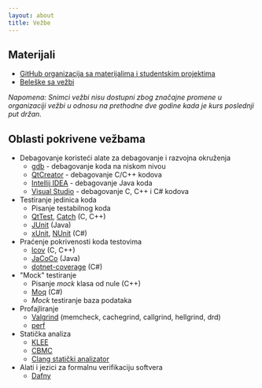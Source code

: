 ```yaml
---
layout: about
title: Vežbe
---
```



## Materijali

- [GitHub organizacija sa materijalima i studentskim projektima](https://github.com/MATF-Software-Verification)
- [Beleške sa vežbi](https://raw.githubusercontent.com/MATF-Software-Verification/VS-materials/main/MATERIALS.pdf)

_Napomena: Snimci vežbi nisu dostupni zbog značajne promene u organizaciji vežbi u odnosu na prethodne dve godine kada je kurs poslednji put držan._

## Oblasti pokrivene vežbama

- Debagovanje koristeći alate za debagovanje i razvojna okruženja
    - [gdb](https://www.sourceware.org/gdb/) - debagovanje koda na niskom nivou
    - [QtCreator](https://doc.qt.io/qtcreator/creator-debugging.html) - debagovanje C/C++ kodova
    - [Intellij IDEA](https://www.jetbrains.com/idea/) - debagovanje Java koda
    - [Visual Studio](https://visualstudio.microsoft.com/) - debagovanje C, C++ i C# kodova
- Testiranje jedinica koda
    - Pisanje testabilnog koda
    - [QtTest](https://doc.qt.io/qt-6/qttest-index.html), [Catch](https://github.com/catchorg/Catch2) (C, C++)
    - [JUnit](https://junit.org) (Java)
    - [xUnit](https://xunit.net/), [NUnit](https://nunit.org/) (C#)
- Praćenje pokrivenosti koda testovima
    - [lcov](https://github.com/linux-test-project/lcov) (C, C++)
    - [JaCoCo](https://www.jacoco.org/jacoco/) (Java)
    - [dotnet-coverage](https://learn.microsoft.com/en-us/dotnet/core/additional-tools/dotnet-coverage) (C#)
- "Mock" testiranje
    - Pisanje *mock* klasa od nule (C++)
    - [Moq](https://github.com/moq) (C#)
    - *Mock* testiranje baza podataka
- Profajliranje
    - [Valgrind](https://valgrind.org/) (memcheck, cachegrind, callgrind, hellgrind, drd)
    - [perf](https://perf.wiki.kernel.org/)
- Statička analiza
    - [KLEE](https://klee.github.io/)
    - [CBMC](https://www.cprover.org/cbmc/)
    - [Clang statički analizator](https://clang.llvm.org/)
- Alati i jezici za formalnu verifikaciju softvera
    - [Dafny](https://dafny.org/)

